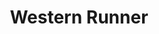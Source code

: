 ---
title: Western Runner
categories: personal
layout: project
post-image: " "
description: 
islegacy: true
tags:
---